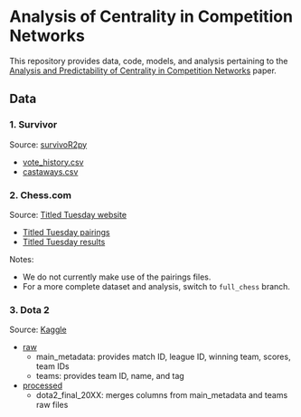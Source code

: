 # Analysis of Centrality in Competition Networks

This repository provides data, code, models, and analysis pertaining to the [Analysis and Predictability of Centrality in Competition Networks](https://math.ryerson.ca/~abonato/papers/comp_013125.pdf) paper.

## Data

### 1. Survivor

Source: [survivoR2py](https://github.com/stiles/survivoR2py)
- [vote_history.csv](https://github.com/mariamwalaa/CON-CN/blob/main/output/Survivor/vote_history.csv)
- [castaways.csv](https://github.com/mariamwalaa/CON-CN/blob/main/output/Survivor/castaways.csv)

### 2. Chess.com 

Source: [Titled Tuesday website](https://www.chess.com/tournament/live/titled-tuesdays)
- [Titled Tuesday pairings](https://github.com/mariamwalaa/CON-CN/tree/main/output/Chess.com/Titled%20Tuesday%20Pairings)
- [Titled Tuesday results](https://github.com/mariamwalaa/CON-CN/tree/main/output/Chess.com/Titled%20Tuesday%20Results)

Notes:
- We do not currently make use of the pairings files. 
- For a more complete dataset and analysis, switch to `full_chess` branch. 

### 3. Dota 2

Source: [Kaggle](https://www.kaggle.com/datasets/bwandowando/dota-2-pro-league-matches-2023)
- [raw](https://github.com/mariamwalaa/CON-CN/tree/main/output/DOTA2/raw)
  - main_metadata: provides match ID, league ID, winning team, scores, team IDs
  - teams: provides team ID, name, and tag
- [processed](https://github.com/mariamwalaa/CON-CN/tree/main/output/DOTA2/processed)
  - dota2_final_20XX: merges columns from main_metadata and teams raw files

